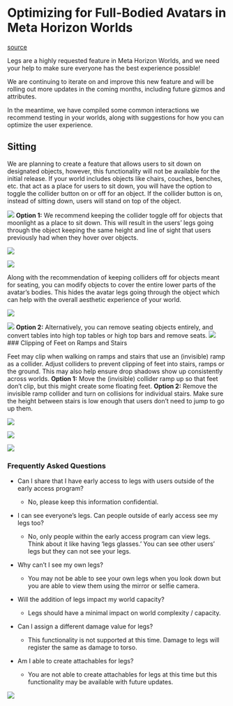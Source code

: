 # Optimizing for Full-Bodied Avatars in Meta Horizon Worlds

[source](https://developers.meta.com/horizon-worlds/learn/documentation/full-bodied-avatars/optimizing-for-fullbodied-avatars-in-horizon-worlds)

Legs are a highly requested feature in Meta Horizon Worlds, and we need your help to make sure everyone has the best experience possible!

We are continuing to iterate on and improve this new feature and will be rolling out more updates in the coming months, including future gizmos and attributes.

In the meantime, we have compiled some common interactions we recommend testing in your worlds, along with suggestions for how you can optimize the user experience.

## Sitting

We are planning to create a feature that allows users to sit down on designated objects, however, this functionality will not be available for the initial release. If your world includes objects like chairs, couches, benches, etc. that act as a place for users to sit down, you will have the option to toggle the collider button on or off for an object. If the collider button is on, instead of sitting down, users will stand on top of the object.

![](https://scontent.flba1-1.fna.fbcdn.net/v/t39.2365-6/452955956_512524657952157_7212687131136946060_n.png?_nc_cat=111&ccb=1-7&_nc_sid=e280be&_nc_ohc=qc239jKv8tYQ7kNvwHfr11M&_nc_oc=Adl3ZG3SY8WMdttjke3RDpjuH6itjR9zR0P2UN26GXpNVdln-YjRFBJ034hxObWTn4M&_nc_zt=14&_nc_ht=scontent.flba1-1.fna&_nc_gid=bkeQ1isygKaD-398Cn08Dg&oh=00_AfS1tOo3NakKp6bQk3sSvkzca3E1n4-5ndOfHBzYyvOMuQ&oe=689BBF0A) **Option 1:** We recommend keeping the collider toggle off for objects that moonlight as a place to sit down. This will result in the users’ legs going through the object keeping the same height and line of sight that users previously had when they hover over objects.

![](https://scontent.oculuscdn.com/v/t64.5771-25/75207242_562279153227418_599634313314509174_n.gif?_nc_cat=100&ccb=1-7&_nc_sid=e280be&_nc_ohc=AZoGaAj_gDUQ7kNvwHfgvFd&_nc_oc=AdmrxejNrEsU4I4snB5Wml-B7jUGYm-0lQcQmea9fSSp-BNUGbJ9IYP3mGxJ7_Hi9ys&_nc_zt=3&_nc_ht=scontent.oculuscdn.com&oh=00_AfTfJeGRtRdyt7Dp5_syc7diYkj0yuReBHy7tcyh_fbRlg&oe=689BA107)

![](https://scontent.oculuscdn.com/v/t64.5771-25/38982610_542616035054591_8643514275666338455_n.png?_nc_cat=106&ccb=1-7&_nc_sid=e280be&_nc_ohc=MZimllBoTCAQ7kNvwGOh1T-&_nc_oc=AdkYeU3nV_QBXEWoHf3MMjTTSYVd4Wvwb-71z-yrLqrDkAJwe_-KB-tjK92lsZF1CO8&_nc_zt=3&_nc_ht=scontent.oculuscdn.com&oh=00_AfRpmv-9YbYlbYPr-Gsgv4QmfcKgu6_nIAnGIQIydoQzJQ&oe=689BC10C)

Along with the recommendation of keeping colliders off for objects meant for seating, you can modify objects to cover the entire lower parts of the avatar’s bodies. This hides the avatar legs going through the object which can help with the overall aesthetic experience of your world.

![](https://scontent.flba1-1.fna.fbcdn.net/v/t39.2365-6/452877644_512524711285485_7785913168880931089_n.png?_nc_cat=106&ccb=1-7&_nc_sid=e280be&_nc_ohc=inFfKyT5uLwQ7kNvwF1eo_q&_nc_oc=AdkozeO-UjeMgrF9HII76k8rhgPek_ZEGdQOs5XG_oSgGh-njYqVXeYrLlZrIBMaDzw&_nc_zt=14&_nc_ht=scontent.flba1-1.fna&_nc_gid=bkeQ1isygKaD-398Cn08Dg&oh=00_AfSHF82CBzM2Te_CaqcGoGXiEl044MpQahrFpJE2JBllnw&oe=689B9FCB)

![](https://scontent.flba1-1.fna.fbcdn.net/v/t39.2365-6/452513279_512524654618824_1566021560621853229_n.png?_nc_cat=109&ccb=1-7&_nc_sid=e280be&_nc_ohc=IyohY4Koql4Q7kNvwHfnmJp&_nc_oc=AdlNZAfJtGfttbyE6ttULwMjQbqIhXnlBJSxB90iZnvBi-8sC54xEAmiZDXWxH-aOwQ&_nc_zt=14&_nc_ht=scontent.flba1-1.fna&_nc_gid=bkeQ1isygKaD-398Cn08Dg&oh=00_AfSs92dYYyAVmCQPh8GG5z9azSIfEgd0yR9Pb57uzfKZuw&oe=689BBF04) **Option 2:** Alternatively, you can remove seating objects entirely, and convert tables into high top tables or high top bars and remove seats. *![](https://scontent.flba1-1.fna.fbcdn.net/v/t39.2365-6/452671989_512524651285491_369048775729201604_n.png?_nc_cat=107&ccb=1-7&_nc_sid=e280be&_nc_ohc=mnEWjH0AB_UQ7kNvwEyFn8W&_nc_oc=Adk0niOe5FwPxNglVtaOBPehtDmKh0JDLTrIhyyAQpsWaik7vCwIrU-kE3l0ko0V2oM&_nc_zt=14&_nc_ht=scontent.flba1-1.fna&_nc_gid=bkeQ1isygKaD-398Cn08Dg&oh=00_AfTyMrOJg1-kNU17vpFhR6CnJeTBI3VwfigvMZ4jG2kBzA&oe=689BAF30)* ### Clipping of Feet on Ramps and Stairs

Feet may clip when walking on ramps and stairs that use an (invisible) ramp as a collider. Adjust colliders to prevent clipping of feet into stairs, ramps or the ground. This may also help ensure drop shadows show up consistently across worlds. **Option 1:** Move the (invisible) collider ramp up so that feet don’t clip, but this might create some floating feet. **Option 2:** Remove the invisible ramp collider and turn on collisions for individual stairs. Make sure the height between stairs is low enough that users don’t need to jump to go up them.

![](https://scontent.oculuscdn.com/v/t64.5771-25/75221323_871126325010914_1249234752214974528_n.png?_nc_cat=102&ccb=1-7&_nc_sid=e280be&_nc_ohc=6_9PpUyWHy8Q7kNvwH5lR36&_nc_oc=Adk9vP7nvwK6UpMR0ubpN7wqV9Vq40d_2R78y7V0fm86WI3vidN98EebU90fz8bBXCU&_nc_zt=3&_nc_ht=scontent.oculuscdn.com&oh=00_AfTA5DXTDqfAx0ssEKGfB22KBxpeh9i715eqNNAA7t5J0Q&oe=689BA633)

![](https://scontent.oculuscdn.com/v/t64.5771-25/39031387_1126158859510461_3379014022272679256_n.png?_nc_cat=110&ccb=1-7&_nc_sid=e280be&_nc_ohc=DHoM6aB2t0cQ7kNvwFdmJ88&_nc_oc=AdlMVtA3_AWBQ8PZko8GjZCZyLISxBCYGqUlMT1UgAktw_cE4IXB5d4-pR6AO56hofY&_nc_zt=3&_nc_ht=scontent.oculuscdn.com&oh=00_AfSuHR66yXX-iJGqIZHLo4_YmHFH2Qmm_O6BVWcxHTldKQ&oe=689BA828)

![](https://scontent.oculuscdn.com/v/t64.5771-25/38974721_534714159465403_1403686194185599494_n.png?_nc_cat=103&ccb=1-7&_nc_sid=e280be&_nc_ohc=aBxJiawqDFEQ7kNvwHVbDcO&_nc_oc=AdlCOnmC75nZOYEX0j8jL7dESjXnFO1Crf1pU3m6ofpLuCL4dJ9SyqQsQt3X20KGmC8&_nc_zt=3&_nc_ht=scontent.oculuscdn.com&oh=00_AfRHSbisLv0borfsl0M_cRHhcouQotU7JFr7J-FI_sFM2A&oe=689B9D31)

### Frequently Asked Questions

*   Can I share that I have early access to legs with users outside of the early access program?
    
    *   No, please keep this information confidential.

*   I can see everyone’s legs. Can people outside of early access see my legs too?
    
    *   No, only people within the early access program can view legs. Think about it like having ‘legs glasses.’ You can see other users’ legs but they can not see your legs.

*   Why can’t I see my own legs?
    
    *   You may not be able to see your own legs when you look down but you are able to view them using the mirror or selfie camera.

*   Will the addition of legs impact my world capacity?
    
    *   Legs should have a minimal impact on world complexity / capacity.

*   Can I assign a different damage value for legs?
    
    *   This functionality is not supported at this time. Damage to legs will register the same as damage to torso.

*   Am I able to create attachables for legs?
    
    *   You are not able to create attachables for legs at this time but this functionality may be available with future updates.

 

 

 

 

 

 

 

 

 

 

 

 

 

 

 

 

 

 

 

 

 

 

 

 

 

 

 

 

 

 

 

 

 

 

 

 

 

 

 

 

 

 

 

 

 

 

 

 

![](https://scontent.xx.fbcdn.net/hads-ak-prn2/1487645_6012475414660_1439393861_n.png)